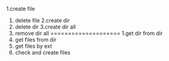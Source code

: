 1.create file
1. delete file
2.create dir
2. delete dir
3.create dir all
4. remove dir all
====================
1.get dir from dir
2. get files from dir
3. get files by ext
4. check and create files